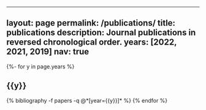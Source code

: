 
---
layout: page
permalink: /publications/
title: publications
description: Journal publications in reversed chronological order.
years: [2022, 2021, 2019]
nav: true
---
<!-- _pages/publications.md -->
<div class="publications">

{%- for y in page.years %}
  <h2 class="year">{{y}}</h2>
  {% bibliography -f papers -q @*[year={{y}}]* %}
{% endfor %}
